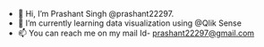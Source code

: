 - 👋 Hi, I’m Prashant Singh @prashant22297.
- 🌱 I’m currently learning data visualization using @Qlik Sense
- 📫 You can reach me on my mail Id- prashant22297@gmail.com

<!---
prashant22297/prashant22297 is a ✨ special ✨ repository because its `README.md` (this file) appears on your GitHub profile.
You can click the Preview link to take a look at your changes.
--->
